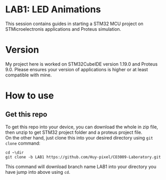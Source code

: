 # LAB1: LED Animations
This session contains guides in starting a STM32 MCU project on STMicroelectronis applications and Proteus simulation.
# Version
My project here is worked on STM32CubeIDE version 1.19.0 and Proteus 9.0. Please ensures your version of applications is higher or at least compatible with mine.
# How to use
## Get this repo
To get this repo into your device, you can download the whole in zip file, then unzip to get STM32 project folder and a proteus project file.  
On the other hand, just clone this into your desired directory using `git clone` command:
```
cd ~\dir
git clone -b LAB1 https://github.com/Huy-pixel/CO3009-Laboratory.git
```
This command will download branch name LAB1 into your directory you have jump into above using `cd`.
## 
